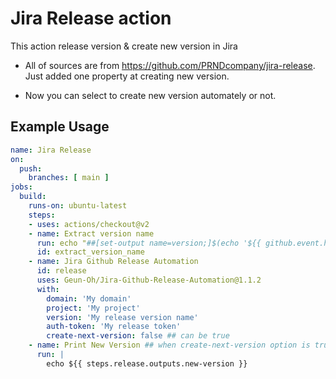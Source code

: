# Jira Release action
This action release version & create new version in Jira


- All of sources are from https://github.com/PRNDcompany/jira-release. Just added one property at creating new version.

- Now you can select to create new version automately or not.

## Example Usage

```yaml
name: Jira Release
on:
  push:
    branches: [ main ]
jobs:
  build:
    runs-on: ubuntu-latest
    steps:
    - uses: actions/checkout@v2
    - name: Extract version name
      run: echo "##[set-output name=version;]$(echo '${{ github.event.head_commit.message }}' | egrep -o '[0-9]{1,3}\.[0-9]{1,3}\.[0-9]{1,3}')"
      id: extract_version_name           
    - name: Jira Github Release Automation
      id: release
      uses: Geun-Oh/Jira-Github-Release-Automation@1.1.2     
      with:
        domain: 'My domain'
        project: 'My project'
        version: 'My release version name'
        auth-token: 'My release token'
        create-next-version: false ## can be true
    - name: Print New Version ## when create-next-version option is true
      run: |
        echo ${{ steps.release.outputs.new-version }}
```
